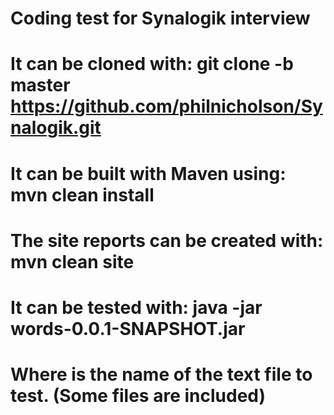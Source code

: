 # Coding test for Synalogik interview
#
# It can be cloned with: git clone -b master https://github.com/philnicholson/Synalogik.git
# It can be built with Maven using: mvn clean install
# The site reports can be created with: mvn clean site
# It can be tested with: java -jar words-0.0.1-SNAPSHOT.jar <filename>
#
# Where <filename> is the name of the text file to test. (Some files are included)
#
